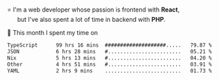 ⭐ I'm a web developer whose passion is frontend with <b>React</b>,<br/>
&nbsp; &nbsp; &nbsp; but I've also spent a lot of time in backend with <b>PHP</b>.

📅 This month I spent my time on

<!--START_SECTION:waka-->

```txt
TypeScript      99 hrs 16 mins  ####################.....   79.87 %
JSON            6 hrs 28 mins   #........................   05.21 %
Nix             5 hrs 13 mins   #........................   04.20 %
Other           4 hrs 51 mins   #........................   03.91 %
YAML            2 hrs 9 mins    .........................   01.73 %
```

<!--END_SECTION:waka-->
